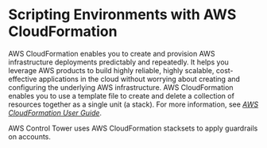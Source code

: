 # Scripting Environments with AWS CloudFormation<a name="cloudformation"></a>

AWS CloudFormation enables you to create and provision AWS infrastructure deployments predictably and repeatedly\. It helps you leverage AWS products to build highly reliable, highly scalable, cost\-effective applications in the cloud without worrying about creating and configuring the underlying AWS infrastructure\. AWS CloudFormation enables you to use a template file to create and delete a collection of resources together as a single unit \(a stack\)\. For more information, see *[AWS CloudFormation User Guide](https://docs.aws.amazon.com/AWSCloudFormation/latest/UserGuide/)*\.

AWS Control Tower uses AWS CloudFormation stacksets to apply guardrails on accounts\.